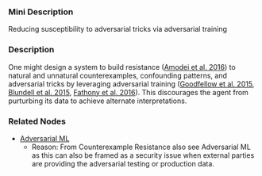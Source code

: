 ### Mini Description

Reducing susceptibility to adversarial tricks via adversarial training

### Description

One might design a system to build resistance ([Amodei et al. 2016](http://arxiv.org/abs/1606.06565)) to natural and unnatural counterexamples, confounding patterns, and adversarial tricks by leveraging adversarial training ([Goodfellow et al. 2015](https://pdfs.semanticscholar.org/bee0/44c8e8903fb67523c1f8c105ab4718600cdb.pdf), [Blundell et al. 2015](http://jmlr.org/proceedings/papers/v37/blundell15.pdf), [Fathony et al. 2016](http://papers.nips.cc/paper/6088-adversarial-multiclass-classification-a-risk-minimization-perspective.pdf)). This discourages the agent from purturbing its data to achieve alternate interpretations.

### Related Nodes

- [Adversarial ML](/Value_Alignment/Security/Handling_Improper_External_Behavior/Adversarial_ML/Adversarial_ML.md)
	- Reason: From Counterexample Resistance also see Adversarial ML as this can also be framed as a security issue when external parties are providing the adversarial testing or production data.
